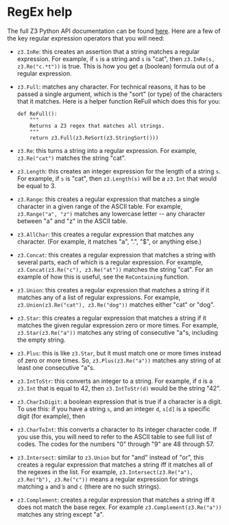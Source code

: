 # RegEx help

The full Z3 Python API documentation can be found
[here](https://z3prover.github.io/api/html/namespacez3py.html).
Here are a few of the key regular expression operators that you will need:

- `z3.InRe`: this creates an assertion that a string matches a regular expression.
    For example, if `s` is a string and `s` is "cat", then
    `z3.InRe(s, z3.Re("c.*t"))` is true.
    This is how you get a (boolean) formula out of a regular expression.

- `z3.Full`: matches any character.
    For technical reasons, it has to be passed a single argument, which is the "sort" (or type) of the characters that it matches. Here is a helper function ReFull which does this for you:
    ```
    def ReFull():
        """
        Returns a Z3 regex that matches all strings.
        """
        return z3.Full(z3.ReSort(z3.StringSort()))
    ```

- `z3.Re`: this turns a string into a regular expression.
    For example, `z3.Re("cat")` matches the string "cat".

- `z3.Length`: this creates an integer expression for the length
    of a string `s`. For example, if `s` is "cat", then
    `z3.Length(s)` will be a `z3.Int` that would be equal to 3.

- `z3.Range`: this creates a regular expression that matches
    a single character in a given range of the ASCII table.
    For example, `z3.Range("a", "z")`
    matches any lowercase letter -- any character between "a" and "z"
    in the ASCII table.

- `z3.AllChar`: this creates a regular expression that matches any character.
    (For example, it matches "a", ".", "$", or anything else.)

- `z3.Concat`: this creates a regular expression that matches
    a string with several parts, each of which is a regular expression.
    For example, `z3.Concat(z3.Re("c"), z3.Re("at"))`
    matches the string "cat".
    For an example of how this is useful, see the `ReContaining` function.

- `z3.Union`: this creates a regular expression that matches a string
    if it matches any of a list of regular expressions.
    For example, `z3.Union(z3.Re("cat"), z3.Re("dog"))`
    matches either "cat" or "dog".

- `z3.Star`: this creates a regular expression that matches a string
    if it matches the given regular expression zero or more times.
    For example, `z3.Star(z3.Re("a"))` matches any string of consecutive
    "a"s, including the empty string.

- `z3.Plus`: this is like `z3.Star`, but it must match
    one or more times instead of zero or more times. So,
    `z3.Plus(z3.Re("a"))` matches any string of at least one consecutive
    "a"s.

- `z3.IntToStr`: this converts an integer to a string.
    For example, if `d` is a `z3.Int` that is equal to 42,
    then `z3.IntToStr(d)` would be the string "42".

- `z3.CharIsDigit`: a boolean expression that is true if
    a character is a digit.
    To use this: if you have a string `s`, and an integer `d`,
    `s[d]` is a specific digit (for example), then

- `z3.CharToInt`: this converts a character to its integer
    character code. If you use this, you will need to refer to
    the ASCII table to see full list of codes. The codes for the
    numbers "0" through "9" are 48 through 57.

- `z3.Intersect`: similar to `z3.Union` but for "and" instead of "or",
    this creates a regular expression that matches a string iff it matches
    all of the regexes in the list. For example, `z3.Intersect(z3.Re("a"), z3.Re("b"), z3.Re("c"))` means
    a regular expression for strings matching `a` and `b` and `c` (there are no such strings).

- `z3.Complement`: creates a regular expression that matches a string iff it does not match
   the base regex. For example `z3.Complement(z3.Re("a"))` matches any string except "a".
